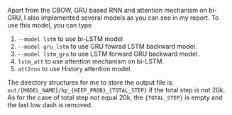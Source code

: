 Apart from the CBOW, GRU based RNN and attention mechanism on bi-GRU, I also implemented several models as you can see in my report. To use this model, you can type
1. `--model lstm` to use bi-LSTM model
1. `--model gru_lstm` to use GRU fowrad LSTM backward model.
1. `--model lstm_gru` to use LSTM forward GRU backward model.
1. `lstm_att` to use attention mechanism on bi-LSTM.
1. `att2rnn` to use History attention model.

The directory structures for me to store the output file is:
`out/{MODEL_NAME}/kp_{KEEP_PROB}_{TOTAL_STEP}` if the total step is not 20k. As for the case of total step not equal 20k, the `{TOTAL_STEP}` is empty and the last low dash is removed.
